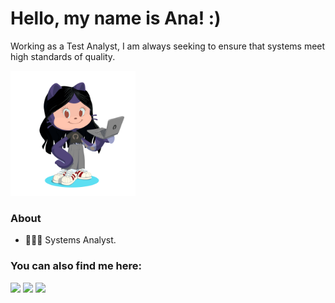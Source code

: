 # Hello, my name is Ana! :)

Working as a Test Analyst, I am always seeking to ensure that systems meet high standards of quality.

 <img src="octocat-1694227764426.png" width="200" />

 ### About 

 - 👩🏻‍💻 Systems Analyst.

### You can also find me here:

<div>
<a href="https://www.twitch.tv/pqannna" target="_blank"><img loading="lazy" src="https://img.shields.io/badge/Twitch-9146FF?style=for-the-badge&logo=twitch&logoColor=white" target="_blank"></a>
<a href = "mailto:analicesantossouto@gmail.com"><img loading="lazy" src="https://img.shields.io/badge/Gmail-D14836?style=for-the-badge&logo=gmail&logoColor=white" target="_blank"></a>
<a href="https://www.linkedin.com/in/analicesouto" target="_blank"><img loading="lazy" src="https://img.shields.io/badge/-LinkedIn-%230077B5?style=for-the-badge&logo=linkedin&logoColor=white" target="_blank"></a>   
</div>
